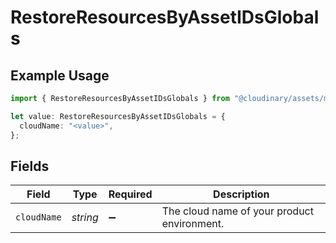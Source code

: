 # RestoreResourcesByAssetIDsGlobals

## Example Usage

```typescript
import { RestoreResourcesByAssetIDsGlobals } from "@cloudinary/assets/models/operations";

let value: RestoreResourcesByAssetIDsGlobals = {
  cloudName: "<value>",
};
```

## Fields

| Field                                       | Type                                        | Required                                    | Description                                 |
| ------------------------------------------- | ------------------------------------------- | ------------------------------------------- | ------------------------------------------- |
| `cloudName`                                 | *string*                                    | :heavy_minus_sign:                          | The cloud name of your product environment. |
